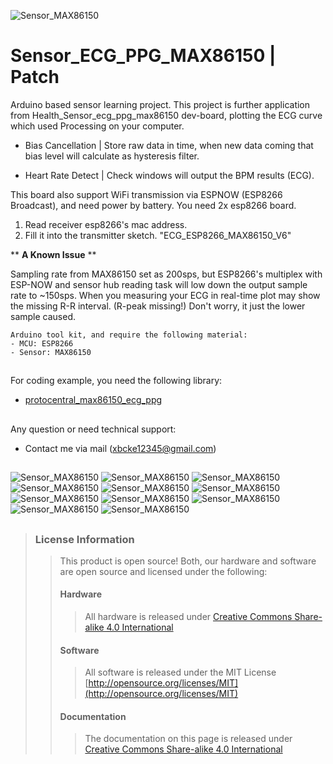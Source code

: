 ![*Sensor_MAX86150*](https://github.com/Mic-Tsai/Sensor_ECG_PPG_MAX86150_Patch/blob/main/res/Sensor_ECG_PPG_MAX86150_Patch-1.png)
# Sensor_ECG_PPG_MAX86150 | Patch

Arduino based sensor learning project. This project is further application from Health_Sensor_ecg_ppg_max86150 dev-board, plotting the ECG curve which used Processing on your computer.

 - Bias Cancellation | Store raw data in time, when new data coming that bias level will calculate as hysteresis filter.

 - Heart Rate Detect | Check windows will output the BPM results (ECG).


This board also support WiFi transmission via ESPNOW (ESP8266 Broadcast), and need power by battery. You need 2x esp8266 board.

1) Read receiver esp8266's mac address.
2) Fill it into the transmitter sketch. "ECG_ESP8266_MAX86150_V6"


** **A Known Issue** **

Sampling rate from MAX86150 set as 200sps, but ESP8266's multiplex with ESP-NOW and sensor hub reading task will low down the output sample rate to ~150sps. When you measuring your ECG in real-time plot may show the missing R-R interval. (R-peak missing!) Don't worry, it just the lower sample  caused.


```
Arduino tool kit, and require the following material:
- MCU: ESP8266 
- Sensor: MAX86150
```
##

For coding example, you need the following library:

* [protocentral_max86150_ecg_ppg](https://github.com/Protocentral/protocentral_max86150_ecg_ppg)

## 

Any question or need technical support:

* Contact me via mail (xbcke12345@gmail.com)

## 
![*Sensor_MAX86150*](https://github.com/Mic-Tsai/Sensor_ECG_PPG_MAX86150_Patch/blob/main/res/Sensor_ECG_PPG_MAX86150_Patch-2.png)
![*Sensor_MAX86150*](https://github.com/Mic-Tsai/Sensor_ECG_PPG_MAX86150_Patch/blob/main/res/Sensor_ECG_PPG_MAX86150_Patch-3.png)
![*Sensor_MAX86150*](https://github.com/Mic-Tsai/Sensor_ECG_PPG_MAX86150_Patch/blob/main/res/Sensor_ECG_PPG_MAX86150_Patch-4.png)
![*Sensor_MAX86150*](https://github.com/Mic-Tsai/Sensor_ECG_PPG_MAX86150_Patch/blob/main/res/Sensor_ECG_PPG_MAX86150_Patch-5.png)
![*Sensor_MAX86150*](https://github.com/Mic-Tsai/Sensor_ECG_PPG_MAX86150_Patch/blob/main/res/Sensor_ECG_PPG_MAX86150_Patch-6.png)
![*Sensor_MAX86150*](https://github.com/Mic-Tsai/Sensor_ECG_PPG_MAX86150_Patch/blob/main/res/Sensor_ECG_PPG_MAX86150_Patch-7.png)
![*Sensor_MAX86150*](https://github.com/Mic-Tsai/Sensor_ECG_PPG_MAX86150_Patch/blob/main/res/Sensor_ECG_PPG_MAX86150_Patch-8.png)
![*Sensor_MAX86150*](https://github.com/Mic-Tsai/Sensor_ECG_PPG_MAX86150_Patch/blob/main/res/Sensor_ECG_PPG_MAX86150_Patch-9.png)
![*Sensor_MAX86150*](https://github.com/Mic-Tsai/Sensor_ECG_PPG_MAX86150_Patch/blob/main/res/Sensor_ECG_PPG_MAX86150_Patch-10.png)
![*Sensor_MAX86150*](https://github.com/Mic-Tsai/Sensor_ECG_PPG_MAX86150_Patch/blob/main/res/Sensor_ECG_PPG_MAX86150_Patch-11.png)
![*Sensor_MAX86150*](https://github.com/Mic-Tsai/Sensor_ECG_PPG_MAX86150_Patch/blob/main/res/Sensor_ECG_PPG_MAX86150_Patch-12.png)
## 


>### License Information
>>This product is open source! Both, our hardware and software are open source and licensed under the following:
>>#### Hardware
>>>All hardware is released under [Creative Commons Share-alike 4.0 International](http://creativecommons.org/licenses/by-sa/4.0/)
>>#### Software 
>>>All software is released under the MIT License [http://opensource.org/licenses/MIT](http://opensource.org/licenses/MIT)
>>#### Documentation
>>>The documentation on this page is released under [Creative Commons Share-alike 4.0 International](http://creativecommons.org/licenses/by-sa/4.0/)
